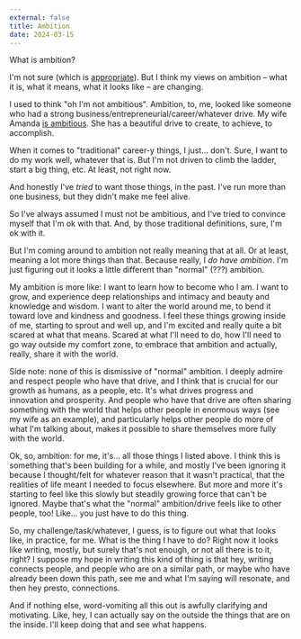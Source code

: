 ```yaml
---
external: false
title: Ambition
date: 2024-03-15
---
```


What is ambition?

I'm not sure (which is [appropriate](https://travisnorthcutt.com/certainty)). But I think my views on ambition – what it is, what it means, what it looks like – are changing.

I used to think "oh I'm not ambitious". Ambition, to, me, looked like someone who had a strong business/entrepreneurial/career/whatever drive. My wife Amanda [is ambitious](https://welevelupcreators.com/). She has a beautiful drive to create, to achieve, to accomplish.

When it comes to "traditional" career-y things, I just... don't. Sure, I want to do my work well, whatever that is. But I'm not driven to climb the ladder, start a big thing, etc. At least, not right now.

And honestly I've _tried_ to want those things, in the past. I've run more than one business, but they didn't make me feel alive.

So I've always assumed I must not be ambitious, and I've tried to convince myself that I'm ok with that. And, by those traditional definitions, sure, I'm ok with it.

But I'm coming around to ambition not really meaning that at all. Or at least, meaning a lot more things than that. Because really, I _do have ambition_. I'm just figuring out it looks a little different than "normal" (???) ambition.

My ambition is more like: I want to learn how to become who I am. I want to grow, and experience deep relationships and intimacy and beauty and knowledge and wisdom. I want to alter the world around me, to bend it toward love and kindness and goodness. I feel these things growing inside of me, starting to sprout and well up, and I'm excited and really quite a bit scared at what that means. Scared at what I'll need to do, how I'll need to go way outside my comfort zone, to embrace that ambition and actually, really, share it with the world.

Side note: none of this is dismissive of "normal" ambition. I deeply admire and respect people who have that drive, and I think that is crucial for our growth as humans, as a people, etc. It's what drives progress and innovation and prosperity. And people who have that drive are often sharing something with the world that helps other people in enormous ways (see my wife as an example), and particularly helps other people do more of what I'm talking about, makes it possible to share themselves more fully with the world.

Ok, so, ambition: for me, it's... all those things I listed above. I think this is something that's been building for a while, and mostly I've been ignoring it because I thought/felt for whatever reason that it wasn't practical, that the realities of life meant I needed to focus elsewhere. But more and more it's starting to feel like this slowly but steadily growing force that can't be ignored. Maybe that's what the "normal" ambition/drive feels like to other people, too! Like... you just have to do this thing.

So, my challenge/task/whatever, I guess, is to figure out what that looks like, in practice, for me. What is the thing I have to do? Right now it looks like writing, mostly, but surely that's not enough, or not all there is to it, right? I suppose my hope in writing this kind of thing is that hey, writing connects people, and people who are on a similar path, or maybe who have already been down this path, see me and what I'm saying will resonate, and then hey presto, connections.

And if nothing else, word-vomiting all this out is awfully clarifying and motivating. Like, hey, I can actually say on the outside the things that are on the inside. I'll keep doing that and see what happens.